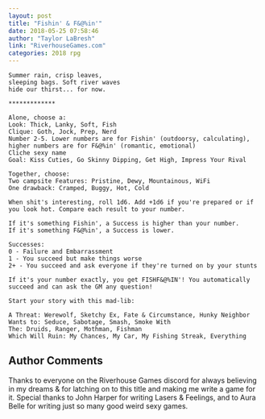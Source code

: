 ```yaml
---
layout: post
title: "Fishin' & F&@%in'"
date: 2018-05-25 07:58:46
author: "Taylor LaBresh"
link: "RiverhouseGames.com"
categories: 2018 rpg
---
```

```
Summer rain, crisp leaves, 
sleeping bags. Soft river waves 
hide our thirst... for now. 

*************

Alone, choose a:
Look: Thick, Lanky, Soft, Fish
Clique: Goth, Jock, Prep, Nerd
Number 2-5. Lower numbers are for Fishin' (outdoorsy, calculating), higher numbers are for F&@%in' (romantic, emotional)
Cliche sexy name 
Goal: Kiss Cuties, Go Skinny Dipping, Get High, Impress Your Rival

Together, choose: 
Two campsite Features: Pristine, Dewy, Mountainous, WiFi
One drawback: Cramped, Buggy, Hot, Cold

When shit's interesting, roll 1d6. Add +1d6 if you're prepared or if you look hot. Compare each result to your number.

If it's something Fishin', a Success is higher than your number. 
If it's something F&@%in', a Success is lower.

Successes:
0 - Failure and Embarrassment
1 - You succeed but make things worse
2+ - You succeed and ask everyone if they're turned on by your stunts

If it's your number exactly, you get FISHF&@%IN'! You automatically succeed and can ask the GM any question!

Start your story with this mad-lib:

A Threat: Werewolf, Sketchy Ex, Fate & Circumstance, Hunky Neighbor
Wants to: Seduce, Sabotage, Smash, Smoke With
The: Druids, Ranger, Mothman, Fishman
Which Will Ruin: My Chances, My Car, My Fishing Streak, Everything

```
## Author Comments 

Thanks to everyone on the Riverhouse Games discord for always believing in my dreams & for latching on to this title and making me write a game for it. Special thanks to John Harper for writing Lasers & Feelings, and to Aura Belle for writing just so many good weird sexy games.
